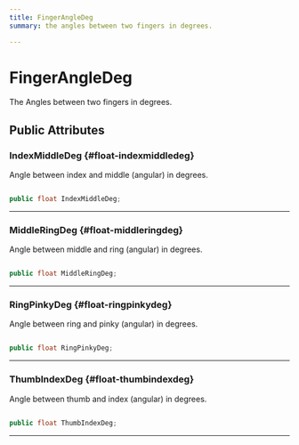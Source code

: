 ```yaml
---
title: FingerAngleDeg
summary: the angles between two fingers in degrees. 

---
```


# FingerAngleDeg




The Angles between two fingers in degrees.   





## Public Attributes

### IndexMiddleDeg {#float-indexmiddledeg}

Angle between index and middle (angular) in degrees. 

```csharp

public float IndexMiddleDeg;

```






-----------

### MiddleRingDeg {#float-middleringdeg}

Angle between middle and ring (angular) in degrees. 

```csharp

public float MiddleRingDeg;

```






-----------

### RingPinkyDeg {#float-ringpinkydeg}

Angle between ring and pinky (angular) in degrees. 

```csharp

public float RingPinkyDeg;

```






-----------

### ThumbIndexDeg {#float-thumbindexdeg}

Angle between thumb and index (angular) in degrees. 

```csharp

public float ThumbIndexDeg;

```






-----------



